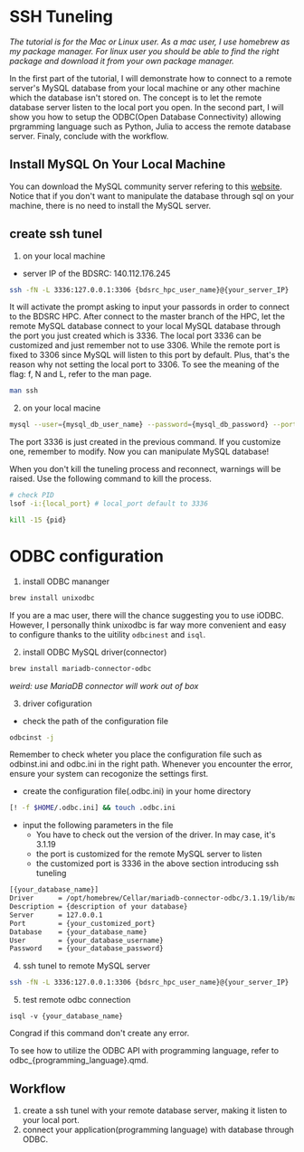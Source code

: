 # SSH Tuneling
*The tutorial is for the Mac or Linux user. As a mac user, I use 
homebrew as my package manager. For linux user you should be able to find the 
right package and download it from your own package manager.*

In the first part of the tutorial, I will demonstrate how to connect to a remote 
server's MySQL database from your local machine or any other machine which the 
database isn't stored on. The concept is to let the remote database server 
listen to the local port you open.
In the second part, I will show you how to setup the 
ODBC(Open Database Connectivity) allowing prgramming language such as Python,
Julia to access the remote database server.
Finaly, conclude with the workflow.


## Install MySQL On Your Local Machine
You can download the MySQL community server refering to this [website](https://www.geeksforgeeks.org/how-to-install-mysql-on-macos/).
Notice that if you don't want to manipulate the database through sql on your
machine, there is no need to install the MySQL server.


## create ssh tunel
1. on your local machine 
- server IP of the BDSRC: 140.112.176.245
```sh
ssh -fN -L 3336:127.0.0.1:3306 {bdsrc_hpc_user_name}@{your_server_IP}
```
It will activate the prompt asking to input your passords in order to connect 
to the BDSRC HPC. After connect to the master branch of the HPC, let the 
remote MySQL database connect to your local MySQL database through the port 
you just created which is 3336. The local port 3336 can be customized and 
just remember not to use 3306. While the remote port is fixed to 3306 since MySQL 
will listen to this port by default. Plus, that's the reason why not setting the 
local port to 3306. To see the meaning of the flag: f, N and L, refer to the man page.

```sh
man ssh
```

2. on your local macine
```sh
mysql --user={mysql_db_user_name} --password={mysql_db_password} --port=3336 --protocol=TCP
```
The port 3336 is just created in the previous command. If you customize one, 
remember to modify. Now you can manipulate MySQL database!

When you don't kill the tuneling process and reconnect, warnings will be raised. Use the
following command to kill the process.
```sh
# check PID
lsof -i:{local_port} # local_port default to 3336

kill -15 {pid}
```


# ODBC configuration 
1. install ODBC mananger
```sh
brew install unixodbc
```
If you are a mac user, there will the chance suggesting you to use iODBC. However,
I personally think unixodbc is far way more convenient and easy to configure 
thanks to the uitility `odbcinest` and `isql`.


2. install ODBC MySQL driver(connector)
```sh
brew install mariadb-connector-odbc
```
*weird: use MariaDB connector will work out of box*

3. driver cofiguration
- check the path of the configuration file
```sh
odbcinst -j
```
Remember to check wheter you place the configuration file such as odbinst.ini and
odbc.ini in the right path. Whenever you encounter the error, ensure your 
system can recogonize the settings first.

- create the configuration file(.odbc.ini) in your home directory
```sh
[! -f $HOME/.odbc.ini] && touch .odbc.ini
```

- input the following parameters in the file
    - You have to check out the version of the driver. In may case, it's 3.1.19
    - the port is customized for the remote MySQL server to listen
    - the customized port is 3336 in the above section introducing ssh tuneling
```sh
[{your_database_name}]
Driver      = /opt/homebrew/Cellar/mariadb-connector-odbc/3.1.19/lib/mariadb/libmaodbc.dylib
Description = {description of your database}
Server      = 127.0.0.1
Port        = {your_customized_port}
Database    = {your_database_name}
User        = {your_database_username}
Password    = {your_database_password}
```

4. ssh tunel to remote MySQL server
```sh
ssh -fN -L 3336:127.0.0.1:3306 {bdsrc_hpc_user_name}@{your_server_IP}
```

5. test remote odbc connection
```
isql -v {your_database_name}
```
Congrad if this command don't create any error.

To see how to utilize the ODBC API with programming language, refer to 
odbc_{programming_language}.qmd.


## Workflow
1. create a ssh tunel with your remote database server, making it listen to your
local port. 
2. connect your application(programming language) with database through ODBC.
